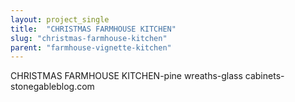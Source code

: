 ```yaml
---
layout: project_single
title:  "CHRISTMAS FARMHOUSE KITCHEN"
slug: "christmas-farmhouse-kitchen"
parent: "farmhouse-vignette-kitchen"
---
```

CHRISTMAS FARMHOUSE KITCHEN-pine wreaths-glass cabinets-stonegableblog.com